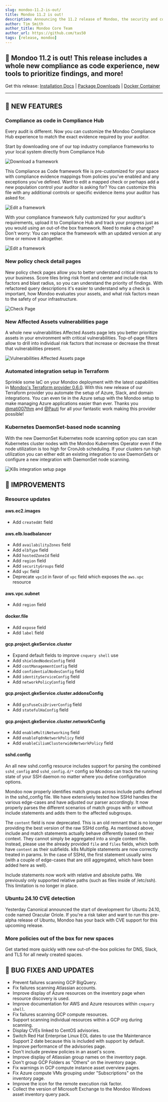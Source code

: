 ```yaml
---
slug: mondoo-11.2-is-out/
title: Mondoo 11.2 is out!
description: Announcing the 11.2 release of Mondoo, the security and compliance platform that prioritizes risks that matter most in your infrastructure.
author: Tim Smith
author_title: Mondoo Core Team
author_url: https://github.com/tas50
tags: [release, mondoo]
---
```


## 🥳 Mondoo 11.2 is out! This release includes a whole new compliance as code experience, new tools to prioritize findings, and more!

Get this release: [Installation Docs](https://mondoo.com/docs/cnspec/) | [Package Downloads](https://releases.mondoo.com/cnspec/) | [Docker Container](https://hub.docker.com/r/mondoo/cnspec)

---

## 🎉 NEW FEATURES

### Compliance as code in Compliance Hub

Every audit is different. Now you can customize the Mondoo Compliance Hub experience to match the exact evidence required by your auditor.

Start by downloading one of our top industry compliance frameworks to your local system directly from Compliance Hub

![Download a framework](/img/releases/2024-04-30-mondoo-11.2-is-out/download_framework.png)

This Compliance as Code framework file is pre-customized for your space with compliance evidence mappings from policies you've enabled and any exceptions you've defined. Want to edit a mapped check or perhaps add a new population control your auditor is asking for? You can customize this file with any additional controls or specific evidence items your auditor has asked for.

![Edit a framework](/img/releases/2024-04-30-mondoo-11.2-is-out/edit_framework.png)

With your compliance framework fully customized for your auditor's requirements, upload it to Compliance Hub and track your progress just as you would using an out-of-the box framework. Need to make a change? Don't worry: You can replace the framework with an updated version at any time or remove it altogether.

![Edit a framework](/img/releases/2024-04-30-mondoo-11.2-is-out/replace_framework.png)

### New policy check detail pages

New policy check pages allow you to better understand critical impacts to your business. Score tiles bring risk front and center and include risk factors and blast radius, so you can understand the priority of findings. With refactored query descriptions it's easier to understand why a check is important, how Mondoo evaluates your assets, and what risk factors mean to the safety of your infrastructure.

![Check Page](/img/releases/2024-04-30-mondoo-11.2-is-out/check_page.png)

### New Affected Assets vulnerabilities page

A whole new vulnerabilities Affected Assets page lets you better prioritize assets in your environment with critical vulnerabilities. Top-of-page filters allow to drill into individual risk factors that increase or decrease the threat that vulnerabilities present.

![Vulnerabilities Affected Assets page](/img/releases/2024-04-30-mondoo-11.2-is-out/affect_assets.png)

### Automated integration setup in Terraform

Sprinkle some IaC on your Mondoo deployment with the latest capabilities in [Mondoo's Terraform provider 0.6.0](https://registry.terraform.io/providers/mondoohq/mondoo/latest). With this new release of our Terraform provider you automate the setup of Azure, Slack, and domain integrations. You can even tie in the Azure setup with the Mondoo setup to make managing Azure applications easier than ever. Thanks you [@mati007thm](https://github.com/mati007thm) and [@Pauti](https://github.com/Pauti) for all your fantastic work making this provider possible!

### Kubernetes DaemonSet-based node scanning

With the new DaemonSet Kubernetes node scanning option you can scan Kubernetes cluster nodes with the Mondoo Kubernetes Operator even if the node utilization is too high for CronJob scheduling. If your clusters run high utilization you can either edit an existing integration to use DaemonSets or configure a new integration with DaemonSet node scanning.

![K8s integration setup page](/img/releases/2024-04-30-mondoo-11.2-is-out/k8s_integration.png)

## 🧹 IMPROVEMENTS

### Resource updates

#### aws.ec2.images

- Add `createdAt` field

#### aws.elb.loadbalancer

- Add `availabilityZones` field
- Add `elbType` field
- Add `hostedZoneId` field
- Add `region` field
- Add `securityGroups` field
- Add `vpc` field
- Deprecate `vpcId` in favor of `vpc` field which exposes the `aws.vpc` resource

#### aws.vpc.subnet

- Add `region` field

#### docker.file

- Add `expose` field
- Add `label` field

#### gcp.project.gkeService.cluster

- Expand default fields to improve `cnquery shell` use
- Add `shieldedNodesConfig` field
- Add `costManagementConfig` field
- Add `confidentialNodesConfig` field
- Add `identityServiceConfig` field
- Add `networkPolicyConfig` field

#### gcp.project.gkeService.cluster.addonsConfig

- Add `gcsFuseCsiDriverConfig` field
- Add `statefulHaConfig` field

#### gcp.project.gkeService.cluster.networkConfig

- Add `enableMultiNetworking` field
- Add `enableFqdnNetworkPolicy` field
- Add `enableCiliumClusterwideNetworkPolicy` field

#### sshd.config

An all new sshd.config resource includes support for parsing the combined `sshd_config` and `sshd_config.d/*` config so Mondoo can track the running state of your SSH daemon no matter where you define configuration options.

Mondoo now properly identifies match groups across include paths defined in the sshd_config file. We have extensively tested how SSHd handles the various edge-cases and have adjusted our parser accordingly. It now properly parses the different scenarios of match groups with or without include statements and adds them to the affected subgroups.

The `content` field is now deprecated. This is an old remnant that is no longer providing the best version of the raw SSHd config. As mentioned above, include and match statements actually behave differently based on their context. They cannot simply be aggregated into a single content file. Instead, please use the already provided `file` and `files` fields, which both have `content` as their subfields.
k8s
Multiple statements are now correctly treated in params. In the case of SSHd, the first statement usually wins (with a couple of edge-cases that are still aggregated, which have been added here as well).

Include statements now work with relative and absolute paths. We previously only supported relative paths (such as files inside of /etc/ssh). This limitation is no longer in place.

### Ubuntu 24.10 CVE detection

Yesterday Canonical announced the start of development for Ubuntu 24.10, code named Oracular Oriole. If you're a risk taker and want to run this pre-alpha release of Ubuntu, Mondoo has your back with CVE support for this upcoming release.

### More policies out of the box for new spaces

Get started more quickly with new out-of-the-box policies for DNS, Slack, and TLS for all newly created spaces.

## 🐛 BUG FIXES AND UPDATES

- Prevent failures scanning GCP BigQuery.
- Fix failures scanning Atlassian accounts.
- Improve display of Azure resources on the inventory page when resource discovery is used.
- Improve documentation for AWS and Azure resources within `cnquery shell`.
- Fix failures scanning GCP compute resources.
- Support scanning individual resources within a GCP org during scanning.
- Display CVEs linked to CentOS advisories.
- Switch Red Hat Enterprise Linux EOL dates to use the Maintenance Support 2 date because this is included with support by default.
- Improve performance of the advisories page.
- Don't include preview policies in an asset's score.
- Improve display of Atlassian group names on the inventory page.
- Don't group GCP Folders as "Others" on the inventory page.
- Fix warnings in GCP compute instance asset overview pages.
- Fix Azure compute VMs grouping under "Subscriptions" on the inventory page.
- Improve the icon for the remote execution risk factor.
- Collect the version of Microsoft Exchange to the Mondoo Windows asset inventory query pack.
